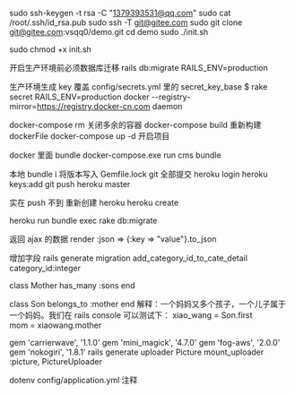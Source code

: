 sudo ssh-keygen -t rsa -C "1379393531@qq.com"
sudo cat /root/.ssh/id_rsa.pub
sudo ssh -T git@gitee.com
sudo git clone git@gitee.com:vsqq0/demo.git
cd demo
sudo ./init.sh

sudo chmod +x init.sh

开启生产环境前必须数据库迁移
rails db:migrate RAILS_ENV=production

生产环境生成 key 覆盖 config/secrets.yml 里的 secret_key_base
$ rake secret RAILS_ENV=production
docker --registry-mirror=https://registry.docker-cn.com daemon

docker-compose rm 关闭多余的容器
docker-compose build 重新构建 dockerFile
docker-compose up -d 开启项目

docker 里面 bundle
docker-compose.exe run cms bundle

本地 bundle i 将版本写入 Gemfile.lock
git 全部提交
heroku login
heroku keys:add
git push heroku master

实在 push 不到 重新创建 heroku
heroku create

heroku run bundle exec rake db:migrate

返回 ajax 的数据
render :json => {:key => "value"}.to_json

增加字段
rails generate migration add_category_id_to_cate_detail category_id:integer

class Mother
has_many :sons
end

class Son
belongs_to :mother
end
解释：一个妈妈又多个孩子，一个儿子属于一个妈妈。我们在 rails console 可以测试下：
xiao_wang = Son.first  
mom = xiaowang.mother

gem 'carrierwave',             '1.1.0'
gem 'mini_magick',             '4.7.0'
gem 'fog-aws',                 '2.0.0'
gem 'nokogiri',                '1.8.1'
rails generate uploader Picture
mount_uploader :picture, PictureUploader

dotenv config/application.yml 注释